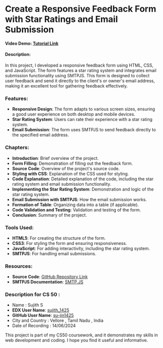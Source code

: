 # Create a Responsive Feedback Form with Star Ratings and Email Submission 

#### Video Demo: [Tutorial Link](https://www.youtube.com/watch?v=t7LK5hBSjgI)

#### Description:

In this project, I developed a responsive feedback form using HTML, CSS, and JavaScript. The form features a star rating system and integrates email submission functionality using SMTPJS. This form is designed to collect user feedback and send it directly to the client's or owner's email address, making it an excellent tool for gathering feedback effectively.

### Features:
- **Responsive Design**: The form adapts to various screen sizes, ensuring a good user experience on both desktop and mobile devices.
- **Star Rating System**: Users can rate their experience with a star rating system.
- **Email Submission**: The form uses SMTPJS to send feedback directly to the specified email address.

### Chapters:
- **Introduction**: Brief overview of the project.
- **Form Filling**: Demonstration of filling out the feedback form.
- **Source Code**: Overview of the project's source code.
- **Styling with CSS**: Explanation of the CSS used for styling.
- **Code Explanation**: Detailed explanation of the code, including the star rating system and email submission functionality.
- **Implementing the Star Rating System**: Demonstration and logic of the star rating system.
- **Email Submission with SMTPJS**: How the email submission works.
- **Formation of Table**: Organizing data into a table (if applicable).
- **Code Validation and Testing**: Validation and testing of the form.
- **Conclusion**: Summary of the project.

### Tools Used:
- **HTML5**: For creating the structure of the form.
- **CSS3**: For styling the form and ensuring responsiveness.
- **JavaScript**: For adding interactivity, including the star rating system.
- **SMTPJS**: For handling email submissions.

### Resources:
- **Source Code**: [GitHub Repository Link](https://github.com/su-jin1425/CS-50-Final-Project)
- **SMTPJS Documentation**: [SMTP.JS](https://smtpjs.com)

### Description for CS 50 :
- Name : Sujith S
- **EDX User Name**: [sujith_1425](https://profile.edx.org/u/sujith_1425?_gl=1*elzb0j*_gcl_au*MTQ4NDE1NTQzMS4xNzE1OTE5NzAw*_ga*MzYwMDc0Nzk1LjE3MTM5MjMwNTk.*_ga_D3KS4KMDT0*MTcxODM4MzE4MC4zLjEuMTcxODM4NDc2Ni42LjAuMA..)
- **GitHub User Name**: [su-jin1425](https://github.com/su-jin1425)
- City and Country : Vellore , Tamil Nadu , India
- Date of Recording : 14/06/2024

This project is part of my CS50 coursework, and it demonstrates my skills in web development and coding. I hope you find it useful and informative.
